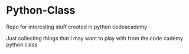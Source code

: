 # Python-Class
Repo for interesting stuff created in python codeacademy

Just collecting things that I may want to play with from the code cademy python class
